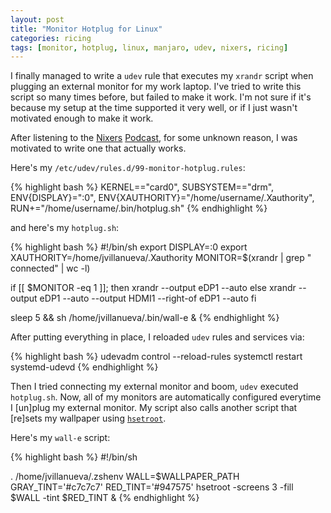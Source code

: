 ```yaml
---
layout: post
title: "Monitor Hotplug for Linux"
categories: ricing
tags: [monitor, hotplug, linux, manjaro, udev, nixers, ricing]
---
```


I finally managed to write a `udev` rule that executes my `xrandr` script
when plugging an external monitor for my work laptop. I've tried to write
this script so many times before, but failed to make it work. I'm not sure
if it's because my setup at the time supported it very well, or if I 
just wasn't motivated enough to make it work.

After listening to the [Nixers][nixers] [Podcast][nixers-podcasts], for
some unknown reason, I was motivated to write one that actually works.

<!--more-->

Here's my `/etc/udev/rules.d/99-monitor-hotplug.rules`:

{% highlight bash %}
KERNEL=="card0", SUBSYSTEM=="drm", ENV{DISPLAY}=":0", ENV{XAUTHORITY}="/home/username/.Xauthority", RUN+="/home/username/.bin/hotplug.sh"
{% endhighlight %}

and here's my `hotplug.sh`:

{% highlight bash %}
#!/bin/sh
export DISPLAY=:0
export XAUTHORITY=/home/jvillanueva/.Xauthority
MONITOR=$(xrandr | grep " connected" | wc -l)

if [[ $MONITOR -eq 1 ]]; then
    xrandr --output eDP1 --auto
else
    xrandr --output eDP1 --auto --output HDMI1 --right-of eDP1 --auto
fi

sleep 5 && sh /home/jvillanueva/.bin/wall-e &
{% endhighlight %}

After putting everything in place, I reloaded `udev` rules and services
via:

{% highlight bash %}
udevadm control --reload-rules
systemctl restart systemd-udevd
{% endhighlight %}

Then I tried connecting my external monitor and boom, `udev` executed `hotplug.sh`. 
Now, all of my monitors are automatically configured everytime I [un]plug my external 
monitor. My script also calls another script that [re]sets my wallpaper
using [`hsetroot`][hsetroot-git].

Here's my `wall-e` script:

{% highlight bash %}
#!/bin/sh

. /home/jvillanueva/.zshenv
WALL=$WALLPAPER_PATH
GRAY_TINT='#c7c7c7'
RED_TINT='#947575'
hsetroot -screens 3 -fill $WALL -tint $RED_TINT &
{% endhighlight %}

[nixers]: https://nixers.net
[nixers-podcasts]: https://podcast.nixers.net/feed
[hsetroot-git]: https://github.com/himdel/hsetroot
